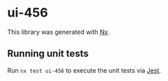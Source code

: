 # ui-456

This library was generated with [Nx](https://nx.dev).

## Running unit tests

Run `nx test ui-456` to execute the unit tests via [Jest](https://jestjs.io).
